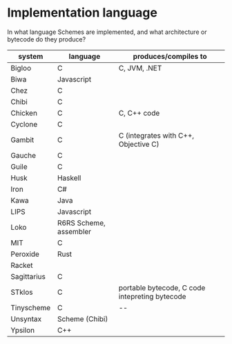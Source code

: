 # Implementation language

In what language Schemes are implemented, and what architecture or bytecode do they produce?

|system | language | produces/compiles to |
|---|---|---|
| Bigloo | C | C, JVM, .NET |
| Biwa | Javascript | |
| Chez | C | |
| Chibi | C | |
| Chicken | C | C, C++ code |
| Cyclone | C | |
| Gambit | C | C (integrates with C++, Objective C) |
| Gauche | C | |
| Guile | C | |
| Husk  | Haskell | |
| Iron | C# | |
| Kawa  | Java | |
| LIPS | Javascript | |
| Loko | R6RS Scheme, assembler | |
| MIT | C | |
| Peroxide | Rust | |
| Racket | | |
| Sagittarius | C | |
| STklos | C | portable bytecode, C code intepreting bytecode
| Tinyscheme | C | -- |
| Unsyntax | Scheme (Chibi) | |
| Ypsilon | C++ | |
